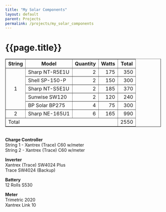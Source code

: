 ```yaml
---
title: "My Solar Components"
layout: default
parent: Projects
permalink: /projects/my_solar_components
---
```

# {{page.title}}

<table border="1" cellpadding="0" cellspacing="0">
<tbody>
<tr>
<th>String</th><th>Model</th><th>Quantity</th><th>Watts</th><th>Total</th>
</tr>
</tbody>
<tbody>
<tr>
<td rowspan="5" align="center">1</td>
<td>Sharp NT-R5E1U</td>
<td align="right">2</td>
<td align="right">175</td>
<td align="right">350</td>
</tr>
<tr>
<td>Shell SP-150-P</td>
<td align="right">2</td>
<td align="right">150</td>
<td align="right">300</td>
</tr>
<tr>
<td>Sharp NT-S5E1U</td>
<td align="right">2</td>
<td align="right">185</td>
<td align="right">370</td>
</tr>
<tr>
<td>Sunwise SW120</td>
<td align="right">2</td>
<td align="right">120</td>
<td align="right">240</td>
</tr>
<tr>
<td>BP Solar BP275</td>
<td align="right">4</td>
<td align="right">75</td>
<td align="right">300</td>
</tr>
<tr>
<td align="center">2</td>
<td>Sharp NE-165U1</td>
<td align="right">6</td>
<td align="right">165</td>
<td align="right">990</td>
</tr>
<tr>
<td colspan="4">Total</td>
<td align="right">2550</td>
</tr>
</tbody>
</table>
<p align="left"><br/> <strong>Charge Controller<br/> </strong>String 1 - Xantrex (Trace) C60 w/meter<br/> String 2 - Xantrex (Trace) C60 w/meter</p>
<p align="left"><strong>Inverter</strong><br/> Xantrex (Trace) SW4024 Plus<br/> Trace SW4024 (Backup)</p>
<p align="left"><strong>Battery</strong><br/> 12 Rolls S530</p>
<p align="left"><strong>Meter<br/> </strong>Trimetric 2020<br/> Xantrex Link 10</p>
